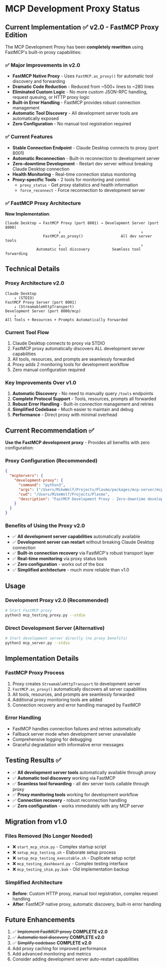 # MCP Development Proxy Status

## Current Implementation ✅ v2.0 - FastMCP Proxy Edition

The MCP Development Proxy has been **completely rewritten** using FastMCP's built-in proxy capabilities:

### ✅ Major Improvements in v2.0
- **FastMCP Native Proxy** - Uses `FastMCP.as_proxy()` for automatic tool discovery and forwarding
- **Dramatic Code Reduction** - Reduced from ~500+ lines to ~280 lines 
- **Eliminated Custom Logic** - No more custom JSON-RPC handling, request queuing, or HTTP proxy logic
- **Built-in Error Handling** - FastMCP provides robust connection management
- **Automatic Tool Discovery** - All development server tools are automatically exposed
- **Zero Configuration** - No manual tool registration required

### ✅ Current Features
- **Stable Connection Endpoint** - Claude Desktop connects to proxy (port 8001)
- **Automatic Reconnection** - Built-in reconnection to development server
- **Zero-downtime Development** - Restart dev server without breaking Claude Desktop connection
- **Health Monitoring** - Real-time connection status monitoring
- **Proxy-specific Tools** - 2 tools for monitoring and control:
  - `proxy_status` - Get proxy statistics and health information
  - `force_reconnect` - Force reconnection to development server

### ✅ FastMCP Proxy Architecture

**New Implementation**:
```
Claude Desktop → FastMCP Proxy (port 8001) → Development Server (port 8000)
                        ↓                                    ↓
                 FastMCP.as_proxy()                 All dev server tools
                        ↓                                    ↓
              Automatic tool discovery          Seamless tool forwarding
```

## Technical Details

### Proxy Architecture v2.0
```
Claude Desktop 
    ↓ (STDIO)
FastMCP Proxy Server (port 8001)
    ↓ (StreamableHttpTransport)
Development Server (port 8000/mcp)
    ↓
All Tools + Resources + Prompts Automatically Forwarded
```

### Current Tool Flow
1. Claude Desktop connects to proxy via STDIO
2. FastMCP proxy automatically discovers ALL development server capabilities
3. All tools, resources, and prompts are seamlessly forwarded
4. Proxy adds 2 monitoring tools for development workflow
5. Zero manual configuration required

### Key Improvements Over v1.0
1. **Automatic Discovery** - No need to manually query `/tools` endpoints
2. **Complete Protocol Support** - Tools, resources, prompts all forwarded
3. **Robust Error Handling** - Built-in connection management and retries
4. **Simplified Codebase** - Much easier to maintain and debug
5. **Performance** - Direct proxy with minimal overhead

## Current Recommendation ✅

**Use the FastMCP development proxy** - Provides all benefits with zero configuration:

### Proxy Configuration (Recommended)
```json
{
  "mcpServers": {
    "development-proxy": {
      "command": "python3",
      "args": ["/Users/MikeWolf/Projects/Plasmo/packages/mcp-server/mcp_testing_proxy.py", "--stdio"],
      "cwd": "/Users/MikeWolf/Projects/Plasmo",
      "description": "FastMCP Development Proxy - Zero-downtime development"
    }
  }
}
```

### Benefits of Using the Proxy v2.0
- ✅ **All development server capabilities** automatically available
- ✅ **Development server can restart** without breaking Claude Desktop connection
- ✅ **Built-in connection recovery** via FastMCP's robust transport layer
- ✅ **Real-time monitoring** via proxy status tools
- ✅ **Zero configuration** - works out of the box
- ✅ **Simplified architecture** - much more reliable than v1.0

## Usage

### Development Proxy v2.0 (Recommended)
```bash
# Start FastMCP proxy
python3 mcp_testing_proxy.py --stdio
```

### Direct Development Server (Alternative)
```bash
# Start development server directly (no proxy benefits)
python3 mcp_server.py --stdio
```

## Implementation Details

### FastMCP Proxy Process
1. Proxy creates `StreamableHttpTransport` to development server
2. `FastMCP.as_proxy()` automatically discovers all server capabilities
3. All tools, resources, and prompts are seamlessly forwarded
4. Additional proxy monitoring tools are added
5. Connection recovery and error handling managed by FastMCP

### Error Handling
- FastMCP handles connection failures and retries automatically
- Fallback server mode when development server unavailable
- Comprehensive logging for debugging
- Graceful degradation with informative error messages

## Testing Results ✅

- ✅ **All development server tools** automatically available through proxy
- ✅ **Automatic tool discovery** working via FastMCP
- ✅ **Seamless tool forwarding** - all dev server tools callable through proxy
- ✅ **Proxy monitoring tools** working for development workflow
- ✅ **Connection recovery** - robust reconnection handling
- ✅ **Zero configuration** - works immediately with any MCP server

## Migration from v1.0

### Files Removed (No Longer Needed)
- ❌ `start_mcp_shim.py` - Complex startup script
- ❌ `setup_mcp_testing.sh` - Elaborate setup process
- ❌ `setup_mcp_testing_executable.sh` - Duplicate setup script
- ❌ `mcp_testing_dashboard.py` - Complex testing interface
- ❌ `mcp_testing_shim.py.bak` - Old implementation backup

### Simplified Architecture
- **Before**: Custom HTTP proxy, manual tool registration, complex request handling
- **After**: FastMCP native proxy, automatic discovery, built-in error handling

## Future Enhancements

1. ✅ ~~Implement FastMCP proxy~~ **COMPLETE v2.0**
2. ✅ ~~Automatic tool discovery~~ **COMPLETE v2.0**
3. ✅ ~~Simplify codebase~~ **COMPLETE v2.0**
4. Add proxy caching for improved performance
5. Add advanced monitoring and metrics
6. Consider adding development server auto-restart capabilities 